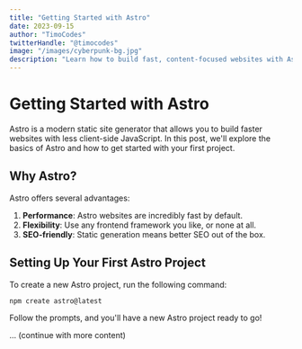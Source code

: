 ```yaml
---
title: "Getting Started with Astro"
date: 2023-09-15
author: "TimoCodes"
twitterHandle: "@timocodes"
image: "/images/cyberpunk-bg.jpg"
description: "Learn how to build fast, content-focused websites with Astro."
---
```


# Getting Started with Astro

Astro is a modern static site generator that allows you to build faster websites with less client-side JavaScript. In this post, we'll explore the basics of Astro and how to get started with your first project.

## Why Astro?

Astro offers several advantages:

1. **Performance**: Astro websites are incredibly fast by default.
2. **Flexibility**: Use any frontend framework you like, or none at all.
3. **SEO-friendly**: Static generation means better SEO out of the box.

## Setting Up Your First Astro Project

To create a new Astro project, run the following command:

```bash
npm create astro@latest
```

Follow the prompts, and you'll have a new Astro project ready to go!

... (continue with more content)